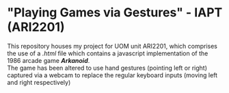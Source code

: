# "Playing Games via Gestures" - IAPT (ARI2201)
This repository houses my project for UOM unit ARI2201, which comprises the use of a <i>.html</i> file which contains a javascript implementation of the 1986 arcade game <b><i>Arkanoid</i></b>. 
<br>The game has been altered to use hand gestures (pointing left or right) captured via a webcam to replace the regular keyboard inputs (moving left and right respectively)
